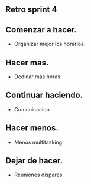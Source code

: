 ## Retro sprint 4

## Comenzar a hacer.

- Organizar mejor los horarios.

## Hacer mas.

- Dedicar mas horas.

## Continuar haciendo.

- Comunicacion.

## Hacer menos.

- Menos multitazking.

## Dejar de hacer.

- Reuniones dispares.
